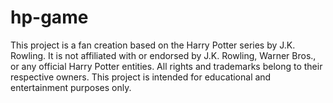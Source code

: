# hp-game
This project is a fan creation based on the Harry Potter series by J.K. Rowling. It is not affiliated with or endorsed by J.K. Rowling, Warner Bros., or any official Harry Potter entities. All rights and trademarks belong to their respective owners. This project is intended for educational and entertainment purposes only.
